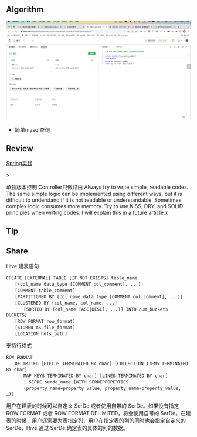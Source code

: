 ## Algorithm

![算法](../../../images/temp/sisyphus-2023-07-22-lc.png)
* 简单mysql查询

## Review

[Spring实践](https://medium.com/@raviyasas/spring-boot-best-practices-for-developers-3f3bdffa0090)

<?xml version="1.0" encoding="" ?>>
单独版本控制
Controller只做路由
Always try to write simple, readable codes.
The same simple logic can be implemented using different ways, but it is difficult to understand if it is not readable or understandable.
Sometimes complex logic consumes more memory.
Try to use KISS, DRY, and SOLID principles when writing codes. I will explain this in a future article.x

## Tip


## Share
Hive 建表语句
```mysql
CREATE [EXTERNAL] TABLE [IF NOT EXISTS] table_name
　　[(col_name data_type [COMMENT col_comment], ...)]
　　[COMMENT table_comment]
　　[PARTITIONED BY (col_name data_type [COMMENT col_comment], ...)]
　　[CLUSTERED BY (col_name, col_name, ...)
　　　　[SORTED BY (col_name [ASC|DESC], ...)] INTO num_buckets BUCKETS]
　　[ROW FORMAT row_format]
　　[STORED AS file_format]
　　[LOCATION hdfs_path]
```
支持行格式
```mysql
ROW FORMAT
　　DELIMITED [FIELDS TERMINATED BY char] [COLLECTION ITEMS TERMINATED BY char]
　　　　MAP KEYS TERMINATED BY char] [LINES TERMINATED BY char]
　　　　| SERDE serde_name [WITH SERDEPROPERTIES
　　　　(property_name=property_value, property_name=property_value, …)]
```
用户在建表的时候可以自定义 SerDe 或者使用自带的 SerDe。如果没有指定 ROW FORMAT 或者 ROW FORMAT DELIMITED，将会使用自带的 SerDe。在建表的时候，用户还需要为表指定列，用户在指定表的列的同时也会指定自定义的 SerDe，Hive 通过 SerDe 确定表的具体的列的数据。
